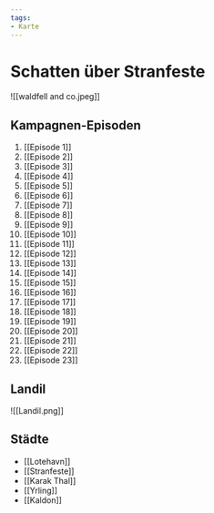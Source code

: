 ```yaml
---
tags:
- Karte
---
```


# Schatten über Stranfeste

![[waldfell and co.jpeg]]
## Kampagnen-Episoden

1. [[Episode 1]]
2. [[Episode 2]]
3. [[Episode 3]]
4. [[Episode 4]]
5. [[Episode 5]]
6. [[Episode 6]]
7. [[Episode 7]]
8. [[Episode 8]]
9. [[Episode 9]]
10. [[Episode 10]]
11. [[Episode 11]]
12. [[Episode 12]]
13. [[Episode 13]]
14. [[Episode 14]]
15. [[Episode 15]]
16. [[Episode 16]]
17. [[Episode 17]]
18. [[Episode 18]]
19. [[Episode 19]]
20. [[Episode 20]]
21. [[Episode 21]]
22. [[Episode 22]]
23. [[Episode 23]]

## Landil

![[Landil.png]]

## Städte
- [[Lotehavn]]
- [[Stranfeste]]
- [[Karak Thal]]
- [[Yrling]]
- [[Kaldon]]



